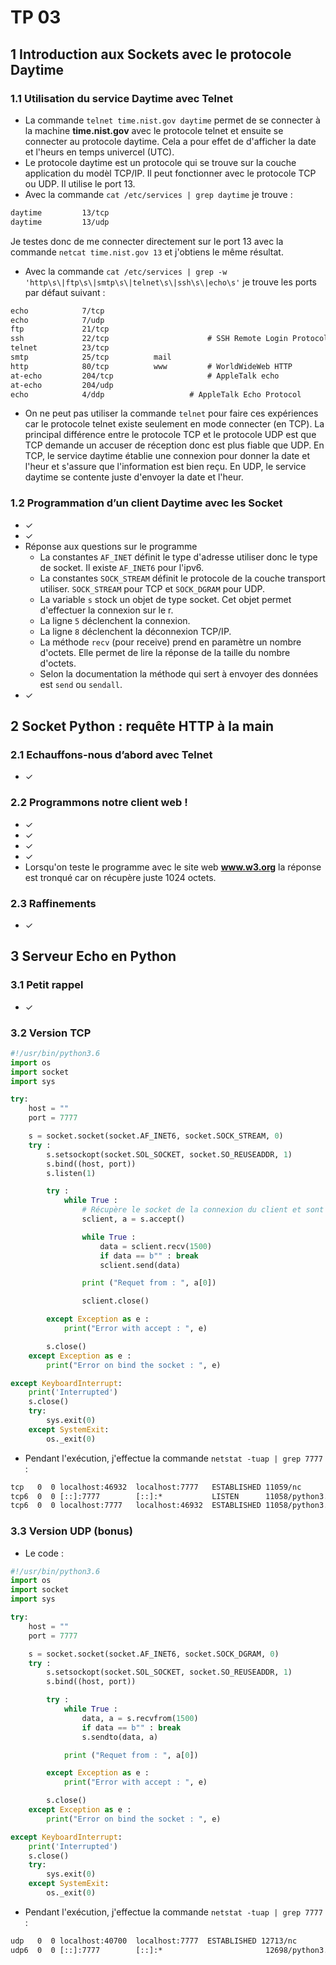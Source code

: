 # TP 03

## 1 Introduction aux Sockets avec le protocole Daytime

### 1.1 Utilisation du service Daytime avec Telnet

- La commande `telnet time.nist.gov daytime` permet de se connecter à la machine **time.nist.gov** avec le protocole telnet et ensuite se connecter au protocole daytime. Cela a pour effet de d'afficher la date et l'heurs en temps univercel (UTC).
- Le protocole daytime est un protocole qui se trouve sur la couche application du modèl TCP/IP. Il peut fonctionner avec le protocole TCP ou UDP. Il utilise le port 13.
- Avec la commande `cat /etc/services | grep daytime` je trouve :

```txt
daytime         13/tcp
daytime         13/udp
```

Je testes donc de me connecter directement sur le port 13 avec la commande `netcat time.nist.gov 13` et j'obtiens le même résultat.

- Avec la commande `cat /etc/services | grep -w 'http\s\|ftp\s\|smtp\s\|telnet\s\|ssh\s\|echo\s'` je trouve les ports par défaut suivant :

```txt
echo            7/tcp
echo            7/udp
ftp             21/tcp
ssh             22/tcp                      # SSH Remote Login Protocol
telnet          23/tcp
smtp            25/tcp          mail
http            80/tcp          www         # WorldWideWeb HTTP
at-echo         204/tcp                     # AppleTalk echo
at-echo         204/udp
echo            4/ddp                   # AppleTalk Echo Protocol
```

- On ne peut pas utiliser la commande `telnet` pour faire ces expériences car le protocole telnet existe seulement en mode connecter (en TCP). La principal différence entre le protocole TCP et le protocole UDP est que TCP demande un accuser de réception donc est plus fiable que UDP. En TCP, le service daytime établie une connexion pour donner la date et l'heur et s'assure que l'information est bien reçu. En UDP, le service daytime se contente juste d'envoyer la date et l'heur.

### 1.2 Programmation d’un client Daytime avec les Socket

- ✓
- ✓
- Réponse aux questions sur le programme
  - La constantes `AF_INET` définit le type d'adresse utiliser donc le type de socket. Il existe `AF_INET6` pour l'ipv6.
  - La constantes `SOCK_STREAM` définit le protocole de la couche transport utiliser. `SOCK_STREAM` pour TCP et `SOCK_DGRAM` pour UDP.
  - La variable `s` stock un objet de type socket. Cet objet permet d'effectuer la connexion sur le r.
  - La ligne `5` déclenchent la connexion.
  - La ligne `8` déclenchent la déconnexion TCP/IP.
  - La méthode `recv` (pour receive) prend en paramètre un nombre d'octets. Elle permet de lire la réponse de la taille du nombre d'octets.
  - Selon la documentation la méthode qui sert à envoyer des données est `send` ou `sendall`.
- ✓

## 2 Socket Python : requête HTTP à la main

### 2.1 Echauffons-nous d’abord avec Telnet

- ✓

### 2.2 Programmons notre client web !</br>

- ✓
- ✓
- ✓
- ✓
- Lorsqu'on teste le programme avec le site web **www.w3.org** la réponse est tronqué car on récupère juste 1024 octets.

### 2.3 Raffinements

- ✓

## 3 Serveur Echo en Python

### 3.1 Petit rappel

- ✓

### 3.2 Version TCP

```py
#!/usr/bin/python3.6
import os
import socket
import sys

try:
    host = ""
    port = 7777

    s = socket.socket(socket.AF_INET6, socket.SOCK_STREAM, 0)
    try :
        s.setsockopt(socket.SOL_SOCKET, socket.SO_REUSEADDR, 1)
        s.bind((host, port))
        s.listen(1)

        try :
            while True :
                # Récupère le socket de la connexion du client et sont adresse
                sclient, a = s.accept()

                while True :
                    data = sclient.recv(1500)
                    if data == b"" : break
                    sclient.send(data)

                print ("Requet from : ", a[0])

                sclient.close()

        except Exception as e :
            print("Error with accept : ", e)

        s.close()
    except Exception as e :
        print("Error on bind the socket : ", e)

except KeyboardInterrupt:
    print('Interrupted')
    s.close()
    try:
        sys.exit(0)
    except SystemExit:
        os._exit(0)
```

- Pendant l'exécution, j'effectue la commande `netstat -tuap | grep 7777` :

```txt
tcp   0  0 localhost:46932  localhost:7777   ESTABLISHED 11059/nc
tcp6  0  0 [::]:7777        [::]:*           LISTEN      11058/python3.6
tcp6  0  0 localhost:7777   localhost:46932  ESTABLISHED 11058/python3.6
```

### 3.3 Version UDP (bonus)

- Le code :

```py
#!/usr/bin/python3.6
import os
import socket
import sys

try:
    host = ""
    port = 7777

    s = socket.socket(socket.AF_INET6, socket.SOCK_DGRAM, 0)
    try :
        s.setsockopt(socket.SOL_SOCKET, socket.SO_REUSEADDR, 1)
        s.bind((host, port))

        try :
            while True :
                data, a = s.recvfrom(1500)
                if data == b"" : break
                s.sendto(data, a)

            print ("Requet from : ", a[0])

        except Exception as e :
            print("Error with accept : ", e)

        s.close()
    except Exception as e :
        print("Error on bind the socket : ", e)

except KeyboardInterrupt:
    print('Interrupted')
    s.close()
    try:
        sys.exit(0)
    except SystemExit:
        os._exit(0)
```

- Pendant l'exécution, j'effectue la commande `netstat -tuap | grep 7777` :

```txt
udp   0  0 localhost:40700  localhost:7777  ESTABLISHED 12713/nc
udp6  0  0 [::]:7777        [::]:*                       12698/python3.6
```

